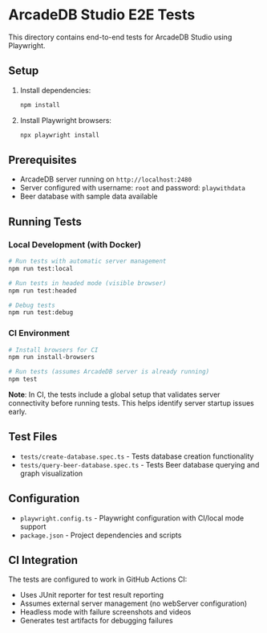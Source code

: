 # ArcadeDB Studio E2E Tests

This directory contains end-to-end tests for ArcadeDB Studio using Playwright.

## Setup

1. Install dependencies:
   ```bash
   npm install
   ```

2. Install Playwright browsers:
   ```bash
   npx playwright install
   ```

## Prerequisites

- ArcadeDB server running on `http://localhost:2480`
- Server configured with username: `root` and password: `playwithdata`
- Beer database with sample data available

## Running Tests

### Local Development (with Docker)
```bash
# Run tests with automatic server management
npm run test:local

# Run tests in headed mode (visible browser)
npm run test:headed

# Debug tests
npm run test:debug
```

### CI Environment
```bash
# Install browsers for CI
npm run install-browsers

# Run tests (assumes ArcadeDB server is already running)
npm test
```

**Note**: In CI, the tests include a global setup that validates server connectivity before running tests. This helps identify server startup issues early.

## Test Files

- `tests/create-database.spec.ts` - Tests database creation functionality
- `tests/query-beer-database.spec.ts` - Tests Beer database querying and graph visualization

## Configuration

- `playwright.config.ts` - Playwright configuration with CI/local mode support
- `package.json` - Project dependencies and scripts

## CI Integration

The tests are configured to work in GitHub Actions CI:
- Uses JUnit reporter for test result reporting
- Assumes external server management (no webServer configuration)
- Headless mode with failure screenshots and videos
- Generates test artifacts for debugging failures
